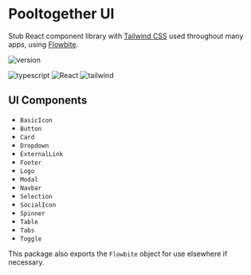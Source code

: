 # Pooltogether UI

Stub React component library with [Tailwind CSS](https://tailwindcss.com/) used throughout many apps, using [Flowbite](https://flowbite-react.com/).

![version](https://img.shields.io/github/package-json/v/pooltogether/pooltogether-client-monorepo?filename=packages%2Fpt-ui%2Fpackage.json&color=brightgreen)

![typescript](https://img.shields.io/static/v1?label&logo=typescript&logoColor=white&message=TypeScript&color=blue)
![React](https://img.shields.io/badge/react-%2320232a.svg?style=flat&logo=react&logoColor=%2361DAFB)
![tailwind](https://img.shields.io/static/v1?label&logo=tailwindcss&logoColor=white&message=TailwindCSS&color=38B2AC)

## UI Components

- `BasicIcon`
- `Button`
- `Card`
- `Dropdown`
- `ExternalLink`
- `Footer`
- `Logo`
- `Modal`
- `Navbar`
- `Selection`
- `SocialIcon`
- `Spinner`
- `Table`
- `Tabs`
- `Toggle`

This package also exports the `Flowbite` object for use elsewhere if necessary.
